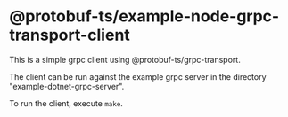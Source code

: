 @protobuf-ts/example-node-grpc-transport-client
=====================================

This is a simple grpc client using @protobuf-ts/grpc-transport.

The client can be run against the example grpc server in the 
directory "example-dotnet-grpc-server".

To run the client, execute `make`.
